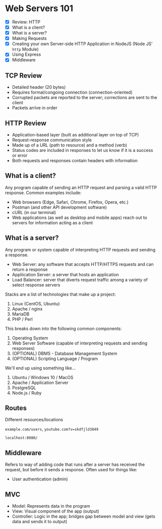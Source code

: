 # Web Servers 101

- [X] Review: HTTP
- [X] What is a client?
- [X] What is a server?
- [X] Making Requests
- [X] Creating your own Server-side HTTP Application in NodeJS (Node JS' `http` Module)
- [X] Using Express
- [X] Middleware

## TCP Review

* Detailed header (20 bytes)
* Requires formal/congoing connection (connection-oriented)
* Corrupted packets are reported to the server; corrections are sent to the client
* Packets arrive in order

## HTTP Review

* Application-based layer (built as additional layer on top of TCP)
* Request-response communication style
* Made up of a URL (path to resource) and a method (verb)
* Status codes are included in responses to let us know if it is a success or error
* Both requests and responses contain headers with information

## What is a client?

Any program capable of sending an HTTP request and parsing a valid HTTP response. Common examples include:
* Web browsers (Edge, Safari, Chrome, Firefox, Opera, etc.)
* Postman (and other API development software)
* cURL (in our terminal)
* Web applications (as well as desktop and mobile apps) reach out to servers for information acting as a client

## What is a server?

Any program or system capable of interpreting HTTP requests and sending a response.

* Web Server: any software that accepts HTTP/HTTPS requests and can return a response
* Appliication Server: a server that hosts an application
* Load Balancer: server that diverts request traffic among a variety of select response servers

Stacks are a list of technologies that make up a project:

1. Linux (CentOS, Ubuntu)
2. Apache / nginx
3. MariaDB
4. PHP / Perl

This breaks down into the following common components:

1. Operating System
2. Web Server Software (capable of interpreting requests and sending responses)
3. (OPTIONAL) DBMS - Database Management System
4. (OPTIONAL) Scripting Language / Program

We'll end up using something like...

1. Ubuntu / Windows 10 / MacOS
2. Apache / Application Server
3. PostgreSQL
4. Node.js / Ruby

## Routes

Different resources/locations

`example.com/users`, `youtube.com?v=skdfjld3849`

`localhost:8080/`

## Middleware

Refers to way of adding code that runs after a server has received the request, but before it sends a response.
Often used for things like:
* User authentication (admin)

## MVC
* Model: Represents data in the program
* View: Visual component of the app (output)
* Controller: Logic in the app; bridges gap between model and view (gets data and sends it to output)